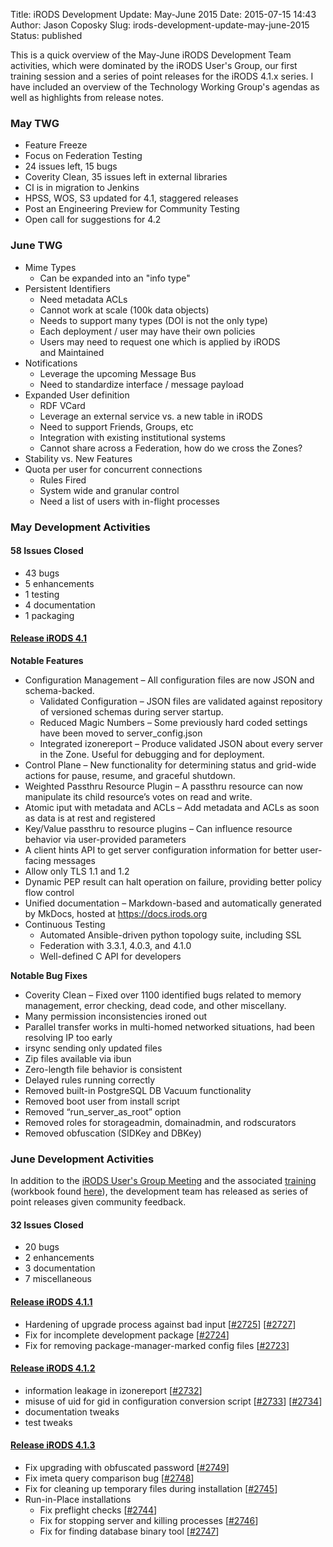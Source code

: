 Title: iRODS Development Update: May-June 2015
Date: 2015-07-15 14:43
Author: Jason Coposky
Slug: irods-development-update-may-june-2015
Status: published

This is a quick overview of the May-June iRODS Development Team
activities, which were dominated by the iRODS User's Group, our first
training session and a series of point releases for the iRODS 4.1.x
series. I have included an overview of the Technology Working Group's
agendas as well as highlights from release notes.  
<!--more-->

### May TWG

-   Feature Freeze
-   Focus on Federation Testing
-   24 issues left, 15 bugs
-   Coverity Clean, 35 issues left in external libraries
-   CI is in migration to Jenkins
-   HPSS, WOS, S3 updated for 4.1, staggered releases
-   Post an Engineering Preview for Community Testing
-   Open call for suggestions for 4.2

### June TWG

-   Mime Types
    -   Can be expanded into an "info type"
-   Persistent Identifiers
    -   Need metadata ACLs
    -   Cannot work at scale (100k data objects)
    -   Needs to support many types (DOI is not the only type)
    -   Each deployment / user may have their own policies
    -   Users may need to request one which is applied by iRODS
        and Maintained
-   Notifications
    -   Leverage the upcoming Message Bus
    -   Need to standardize interface / message payload
-   Expanded User definition
    -   RDF VCard
    -   Leverage an external service vs. a new table in iRODS
    -   Need to support Friends, Groups, etc
    -   Integration with existing institutional systems
    -   Cannot share across a Federation, how do we cross the Zones?
-   Stability vs. New Features
-   Quota per user for concurrent connections
    -   Rules Fired
    -   System wide and granular control
    -   Need a list of users with in-flight processes

### May Development Activities

#### 58 Issues Closed

-   43 bugs
-   5 enhancements
-   1 testing
-   4 documentation
-   1 packaging

#### [Release iRODS 4.1](http://irods.org/2015/05/irods-4-1-0-is-released/)

**Notable Features**

-   Configuration Management – All configuration files are now JSON and
    schema-backed.
    -   Validated Configuration – JSON files are validated against
        repository of versioned schemas during server startup.
    -   Reduced Magic Numbers – Some previously hard coded settings have
        been moved to server\_config.json
    -   Integrated izonereport – Produce validated JSON about every
        server in the Zone. Useful for debugging and for deployment.
-   Control Plane – New functionality for determining status and
    grid-wide actions for pause, resume, and graceful shutdown.
-   Weighted Passthru Resource Plugin – A passthru resource can now
    manipulate its child resource’s votes on read and write.
-   Atomic iput with metadata and ACLs – Add metadata and ACLs as soon
    as data is at rest and registered
-   Key/Value passthru to resource plugins – Can influence resource
    behavior via user-provided parameters
-   A client hints API to get server configuration information for
    better user-facing messages
-   Allow only TLS 1.1 and 1.2
-   Dynamic PEP result can halt operation on failure, providing better
    policy flow control
-   Unified documentation – Markdown-based and automatically generated
    by MkDocs, hosted at https://docs.irods.org
-   Continuous Testing
    -   Automated Ansible-driven python topology suite, including SSL
    -   Federation with 3.3.1, 4.0.3, and 4.1.0
    -   Well-defined C API for developers

**Notable Bug Fixes**

-   Coverity Clean – Fixed over 1100 identified bugs related to memory
    management, error checking, dead code, and other miscellany.
-   Many permission inconsistencies ironed out
-   Parallel transfer works in multi-homed networked situations, had
    been resolving IP too early
-   irsync sending only updated files
-   Zip files available via ibun
-   Zero-length file behavior is consistent
-   Delayed rules running correctly
-   Removed built-in PostgreSQL DB Vacuum functionality
-   Removed boot user from install script
-   Removed “run\_server\_as\_root” option
-   Removed roles for storageadmin, domainadmin, and rodscurators
-   Removed obfuscation (SIDKey and DBKey)

### June Development Activities

In addition to the [iRODS User's Group
Meeting](http://irods.org/ugm2015/) and the associated
[training](http://irods.org/ugm2015/training/) (workbook found
[here]({static}/uploads/2015/06/GettingStartedwiRODS4.1.pdf)),
the development team has released as series of point releases given
community feedback.

#### 32 Issues Closed

-   20 bugs
-   2 enhancements
-   3 documentation
-   7 miscellaneous

#### [Release iRODS 4.1.1](http://irods.org/2015/06/irods-4-1-1-is-released/)

-   Hardening of upgrade process against bad input
    [[\#2725](https://github.com/irods/irods/issues/2725)]
    [[\#2727](https://github.com/irods/irods/issues/2727)]
-   Fix for incomplete development package
    [[\#2724](https://github.com/irods/irods/issues/2724)]
-   Fix for removing package-manager-marked config files
    [[\#2723](https://github.com/irods/irods/issues/2723)]

#### [Release iRODS 4.1.2](http://irods.org/2015/06/irods-4-1-2-is-released/)

-   information leakage in izonereport
    [[\#2732](https://github.com/irods/irods/issues/2732)]
-   misuse of uid for gid in configuration conversion script
    [[\#2733](https://github.com/irods/irods/issues/2733)]
    [[\#2734](https://github.com/irods/irods/issues/2734)]
-   documentation tweaks
-   test tweaks

#### [Release iRODS 4.1.3](http://irods.org/2015/06/irods-4-1-3-is-released/)

-   Fix upgrading with obfuscated password
    [[\#2749](https://github.com/irods/irods/issues/2749)]
-   Fix imeta query comparison bug
    [[\#2748](https://github.com/irods/irods/issues/2748)]
-   Fix for cleaning up temporary files during installation
    [[\#2745](https://github.com/irods/irods/issues/2745)]
-   Run-in-Place installations
    -   Fix preflight checks
        [[\#2744](https://github.com/irods/irods/issues/2744)]
    -   Fix for stopping server and killing processes
        [[\#2746](https://github.com/irods/irods/issues/2746)]
    -   Fix for finding database binary tool
        [[\#2747](https://github.com/irods/irods/issues/2747)]

